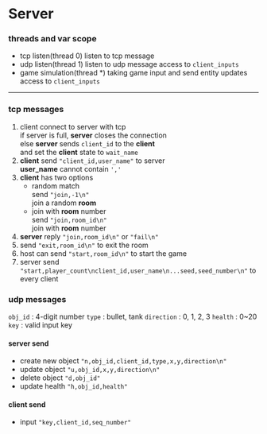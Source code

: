 # Server
### threads and var scope
- tcp listen(thread 0)
listen to tcp message
- udp listen(thread 1)
listen to udp message
access to ```client_inputs```
- game simulation(thread *)
taking game input and send entity updates
access to ```client_inputs```
---
### tcp messages
1. client connect to server with tcp\
if server is full, **server** closes the connection\
else **server** sends ```client_id``` to the **client**\
and set the **client** state to ```wait_name```
2. **client** send ```"client_id,user_name"``` to server\
**user_name** cannot contain ```','```
3. **client** has two options
    - random match\
        send ```"join,-1\n"```\
        join a random **room**
    - join with **room** number\
        send ```"join,room_id\n"```\
        join with **room** number
4. **server** reply ```"join,room_id\n"``` or ```"fail\n"```
5. send ```"exit,room_id\n"``` to exit the room
6. host can send ```"start,room_id\n"``` to start the game
7. server send ```"start,player_count\nclient_id,user_name\n...seed,seed_number\n"``` to every client

### udp messages
```obj_id``` : 4-digit number
```type``` : bullet, tank
```direction``` : 0, 1, 2, 3
```health``` : 0~20
```key``` : valid input key
#### server send
- create new object
```"n,obj_id,client_id,type,x,y,direction\n"```
- update object
```"u,obj_id,x,y,direction\n"```
- delete object
```"d,obj_id"```
- update health
```"h,obj_id,health"```
#### client send
- input
```"key,client_id,seq_number"```

